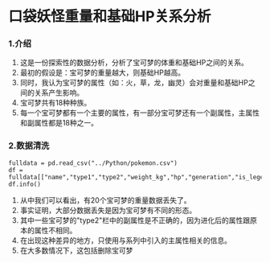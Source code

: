 # 口袋妖怪重量和基础HP关系分析
### 1.介绍
1. 这是一份探索性的数据分析，分析了宝可梦的体重和基础HP之间的关系。
2. 最初的假设是：宝可梦的重量越大，则基础HP越高。
3. 同时，我认为宝可梦的属性（如：火，草，龙，幽灵）会对重量和基础HP之间的关系产生影响。
4. 宝可梦共有18种种族。
5. 每一个宝可梦都有一个主要的属性，有一部分宝可梦还有一个副属性，主属性和副属性都是18种之一。
### 2.数据清洗
    fulldata = pd.read_csv("../Python/pokemon.csv")
    df = fulldata[["name","type1","type2","weight_kg","hp","generation","is_legendary"]].copy()
    df.info()

    
1. 从中我们可以看出，有20个宝可梦的重量数据丢失了。
2. 事实证明，大部分数据丢失是因为宝可梦有不同的形态。
3. 其中一些宝可梦的"type2"栏中的副属性是不正确的，因为进化后的属性跟原本的属性不相同。
4. 在出现这种差异的地方，只使用与系列中引入的主属性相关的信息。
5. 在大多数情况下，这包括删除宝可梦
